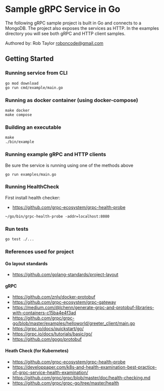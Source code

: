 # Sample gRPC Service in Go

The following gRPC sample project is built in Go and connects to a MongoDB. The project also
exposes the services as HTTP. In the examples directory you will see both gRPC and HTTP client samples.

Authored by: Rob Taylor <roboncode@gmail.com>

## Getting Started

### Running service from CLI

```shell script
go mod download
go run cmd/example/main.go
```

### Running as docker container (using docker-compose)

```shell script
make docker
make compose
```

### Building an executable

```shell script
make
./bin/example
```

### Running example gRPC and HTTP clients

Be sure the service is running using one of the methods above

```shell script
go run examples/main.go
```

### Running HealthCheck

First install health checker: 
* https://github.com/grpc-ecosystem/grpc-health-probe

```shell script
~/go/bin/grpc-health-probe -addr=localhost:8080
```

### Run tests

```shell script
go test ./...
```

### References used for project

#### Go layout standards

* https://github.com/golang-standards/project-layout

#### gRPC 

* https://github.com/znly/docker-protobuf
* https://github.com/grpc-ecosystem/grpc-gateway
* https://medium.com/@lchenn/generate-grpc-and-protobuf-libraries-with-containers-c15ba4e4f3ad
* https://github.com/grpc/grpc-go/blob/master/examples/helloworld/greeter_client/main.go
* https://grpc.io/docs/quickstart/go/
* https://grpc.io/docs/tutorials/basic/go/
* https://github.com/gogo/protobuf

#### Heath Check (for Kubernetes)

* https://github.com/grpc-ecosystem/grpc-health-probe
* https://developpaper.com/k8s-and-health-examination-best-practice-of-grpc-service-health-examination/
* https://github.com/grpc/grpc/blob/master/doc/health-checking.md
* https://github.com/grpc/grpc-go/tree/master/health
